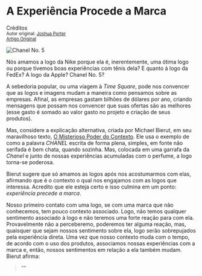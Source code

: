 A Experiência Procede a Marca
=============================
Créditos<br/>
<small>Autor original: [Joshua Porter](http://52weeksofux.com/)<br/>[Artigo Original](http://52weeksofux.com/post/566317919/experience-precedes-branding)</small>

![Chanel No. 5](http://media.tumblr.com/tumblr_l1t4o8LU7Z1qz8ohs.gif "Chanel No. 5")

Nós amamos a logo da Nike porque ela é, inerentemente, uma ótima logo ou porque tivemos boas experiências com tênis dela? E quanto à logo da FedEx? A logo da Apple? Chanel No. 5?

A sebedoria popular, ou uma viagem à *Time Square*, pode nos convencer que as logos e imagens mudam a maneira como pensamos sobre as empresas. Afinal, as empresas gastam bilhões de dólares por ano, criando mensagens que possam nos convencer que suas ofertas são as melhores (esse gasto é somado ao valor gasto no projeto e criação de seus produtos).

Mas, considere a explicação alternativa, criada por Michael Bierut, em seu maravilhoso texto, [O Misterioso Poder do Contexto](http://observatory.designobserver.com/entry.html?entry=4297). Ele usa o exemplo de como a palavra *CHANEL* escrita de forma plena, simples, em fonte não serifada é bem chata, quando sozinha. Mas, colocada em uma garrafa da *Chanel* e junto de nossas experiências acumuladas com o perfume, a logo torna-se poderosa.

Bierut sugere que só amamos as logos após nos acostumarmos com elas, afirmando que é o contexto o qual nos engajamos com as logos que interessa. Acredito que ele esteja certo e isso culmina em um ponto: *experiência precede a marca*.

Nosso primeiro contato com uma logo, se com uma marca que não conhecemos, tem pouco contexto associado. Logo, não temos qualquer sentimento associado à logo e não teremos uma forte reação para com ela. Provavelmente não a perceberemo, poderemos ter alguma reação, mas, quaisquer que sejam nossos sentimento sobre ela, logo serão sobrepujados pela experiência direta. Uma vez que nosso contexto muda com o tempo, de acordo com o uso dos produtos, associamos nossas experiências com a marca e, então, nossos sentimentos em relação a ela também mudam. Bierut afirma:

> ""
